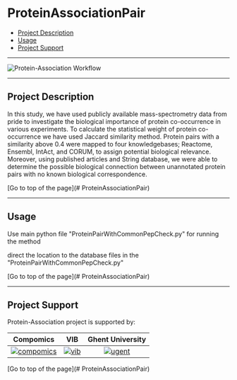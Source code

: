 # ProteinAssociationPair


 * [Project Description](#project-description)
 * [Usage](#usage)
 * [Project Support](#project-support)

----

![Protein-Association Workflow](http://genesis.ugent.be/uvpublicdata/Protein-Association/workflow.png)

----

## Project Description

In this study, we have used publicly available mass-spectrometry data from pride to investigate the biological importance of protein co-occurrence in various experiments. To calculate the statistical weight of protein co-occurrence we have used Jaccard similarity method. Protein pairs with a similarity above 0.4 were mapped to four knowledgebases; Reactome, Ensembl, IntAct, and CORUM, to assign potential biological relevance. Moreover, using published articles and String database, we were able to determine the possible biological connection between unannotated protein pairs with no known biological correspondence. 

[Go to top of the page](# ProteinAssociationPair)

----

## Usage

Use main python file "ProteinPairWithCommonPepCheck.py" for running the method

direct the location to the database files in the "ProteinPairWithCommonPepCheck.py"


[Go to top of the page](# ProteinAssociationPair)

----

## Project Support

Protein-Association project is supported by:

| Compomics | VIB | Ghent University|
|:--:|:--:|:--:|
| [![compomics](http://genesis.ugent.be/uvpublicdata/image/compomics.png)](http://www.compomics.com) | [![vib](http://genesis.ugent.be/uvpublicdata/image/vib.png)](http://www.vib.be) | [![ugent](http://genesis.ugent.be/uvpublicdata/image/ugent.png)](http://www.ugent.be/en) |

[Go to top of the page](# ProteinAssociationPair)


